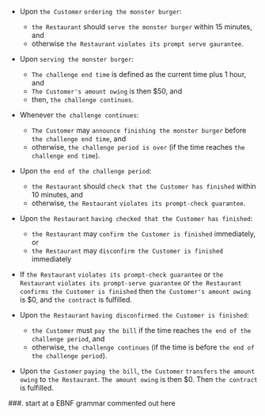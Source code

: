 
* Upon `the Customer` `ordering the monster burger`:
	* `the Restaurant` should `serve the monster burger` within 15 minutes, and
	* otherwise `the Restaurant` `violates its prompt serve gaurantee`.

* Upon `serving the monster burger`:
	* `The challenge end time` is defined as the current time plus 1 hour, and
	* `The Customer's amount owing` is then $50, and
	* then, `the challenge continues`.

* Whenever `the challenge continues`:
	* `The Customer` may `announce finishing the monster burger` before `the challenge end time`, and
	* otherwise, `the challenge period is over` (if the time reaches `the challenge end time`).

* Upon `the end of the challenge period`:
	* `the Restaurant` should `check that the Customer has finished` within 10 minutes, and
	* otherwise, `the Restaurant` `violates its prompt-check guarantee`.

* Upon `the Restaurant` `having checked that the Customer has finished`:
	* `the Restaurant` may `confirm the Customer is finished` immediately, or
	* `the Restaurant` may `disconfirm the Customer is finished` immediately

* If
	`the Restaurant` `violates its prompt-check guarantee` or
	`the Restaurant` `violates its prompt-serve guarantee` or
	`the Restaurant` `confirms the Customer is finished`
  	then `the Customer's amount owing` is $0, and `the contract` is fulfilled.

* Upon `the Restaurant` `having disconfirmed the Customer is finished`:
	* `the Customer` must `pay the bill` if the time reaches `the end of the challenge period`, and
	* otherwise, `the challenge continues` (if the time is before `the end of the challenge period`).

* Upon `the Customer` `paying the bill`, `the Customer` `transfers` `the amount owing` to `the Restaurant`. `The amount owing` is then $0. Then `the contract` is fulfilled.




###. start at a EBNF grammar commented out here
<!-- ```
<TransitionStatement> := ⟦Upon|Whenever⟧ <Event> <Statement>+
<Action> := <AtomicAction> | <DefinedAction>
<Event> := <AtomicEvent> | (<Role> having just <Action/past>) | (<Role> <Atomic Action/ing>)
<ConditionalImmediateTransition> := (Event) | (if <Expression> <ImmediateTransition>)
<DeonticIntro> := (<Role> (may|must|should) <Action> ⟦before|at or before⟧ <Event>) |
				  (<Role> (may|must|should) <Action> [within <Duration>]) |
				  (<Role> (must|may) later <Action> within <Duration>) |
<ConditionalDeonticIntro> := <DeonticIntro> | (if <Expression> <ConditionalDeonticIntro>)
<Statement> := <ConditionalDeonticIntro>
			 | (verifiedDisjointExhaustive <ConditionalDeonticIntro>+)
			 | (verifiedDisjoint <ConditionalDeonticIntro>+)
			 | (<Number> ≤ traversals ≤ ⟦<Number>|nonconstant⟧)
			 | (<Number> ≤ traversals)
			 | (traversals ≤ <Number>)
			 | (AllowedSubjects <Role>+)
			 | <ConditionalImmediateTransition>
``` -->